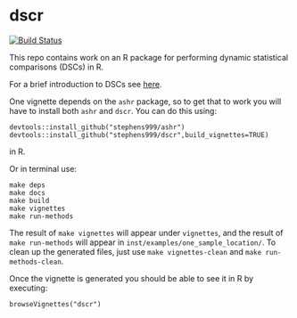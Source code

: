 dscr
====

[![Build Status](https://travis-ci.org/stephens999/dscr.png?branch=master)](https://travis-ci.org/stephens999/dscr)

This repo contains work on an R package for performing dynamic statistical comparisons (DSCs) in R.

For a brief introduction to DSCs see [here](https://github.com/stephens999/dscr/blob/master/intro.md).

One vignette depends on the `ashr` package, so to get that to work you will have to install both `ashr` and `dscr`.
You can do this using:

`devtools::install_github("stephens999/ashr")` 
`devtools::install_github("stephens999/dscr",build_vignettes=TRUE)` 

in R.

Or in terminal use:

    make deps
    make docs
    make build
    make vignettes
    make run-methods

The result of `make vignettes` will appear under `vignettes`, and the result of `make run-methods` will appear in `inst/examples/one_sample_location/`. To clean up the generated files, just use `make vignettes-clean` and `make run-methods-clean`.


Once the vignette is generated you should be able to see it in R by executing:

    browseVignettes("dscr")

